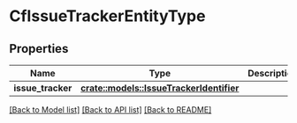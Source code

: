 # CfIssueTrackerEntityType

## Properties

Name | Type | Description | Notes
------------ | ------------- | ------------- | -------------
**issue_tracker** | [**crate::models::IssueTrackerIdentifier**](IssueTrackerIdentifier.md) |  | 

[[Back to Model list]](../README.md#documentation-for-models) [[Back to API list]](../README.md#documentation-for-api-endpoints) [[Back to README]](../README.md)


